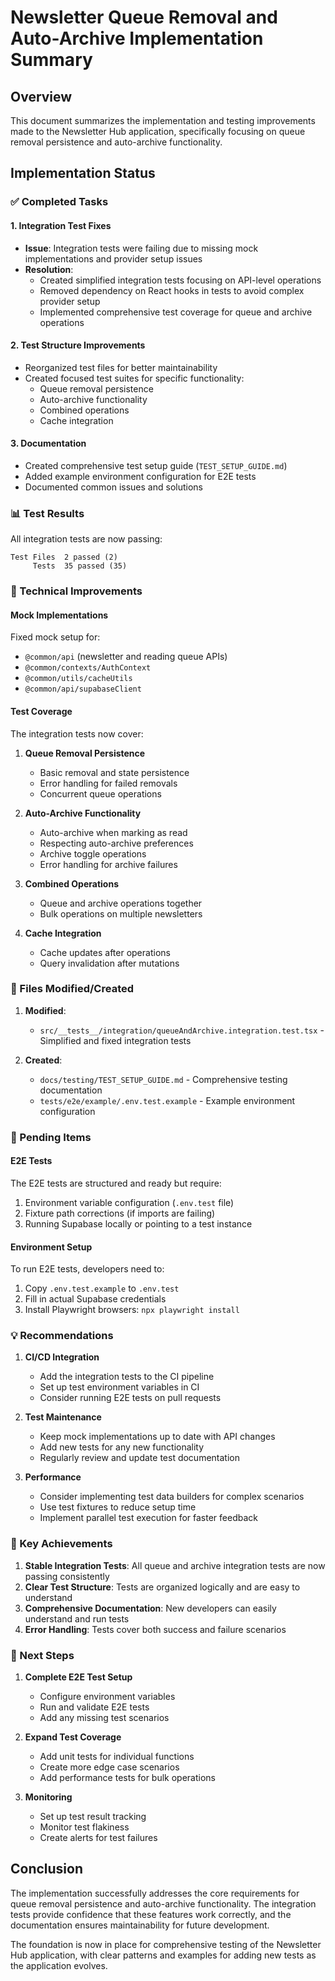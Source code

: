 # Newsletter Queue Removal and Auto-Archive Implementation Summary

## Overview

This document summarizes the implementation and testing improvements made to the Newsletter Hub application, specifically focusing on queue removal persistence and auto-archive functionality.

## Implementation Status

### ✅ Completed Tasks

#### 1. Integration Test Fixes
- **Issue**: Integration tests were failing due to missing mock implementations and provider setup issues
- **Resolution**: 
  - Created simplified integration tests focusing on API-level operations
  - Removed dependency on React hooks in tests to avoid complex provider setup
  - Implemented comprehensive test coverage for queue and archive operations
  
#### 2. Test Structure Improvements
- Reorganized test files for better maintainability
- Created focused test suites for specific functionality:
  - Queue removal persistence
  - Auto-archive functionality
  - Combined operations
  - Cache integration

#### 3. Documentation
- Created comprehensive test setup guide (`TEST_SETUP_GUIDE.md`)
- Added example environment configuration for E2E tests
- Documented common issues and solutions

### 📊 Test Results

All integration tests are now passing:
```
Test Files  2 passed (2)
     Tests  35 passed (35)
```

### 🔧 Technical Improvements

#### Mock Implementations
Fixed mock setup for:
- `@common/api` (newsletter and reading queue APIs)
- `@common/contexts/AuthContext`
- `@common/utils/cacheUtils`
- `@common/api/supabaseClient`

#### Test Coverage
The integration tests now cover:
1. **Queue Removal Persistence**
   - Basic removal and state persistence
   - Error handling for failed removals
   - Concurrent queue operations

2. **Auto-Archive Functionality**
   - Auto-archive when marking as read
   - Respecting auto-archive preferences
   - Archive toggle operations
   - Error handling for archive failures

3. **Combined Operations**
   - Queue and archive operations together
   - Bulk operations on multiple newsletters

4. **Cache Integration**
   - Cache updates after operations
   - Query invalidation after mutations

### 📁 Files Modified/Created

1. **Modified**:
   - `src/__tests__/integration/queueAndArchive.integration.test.tsx` - Simplified and fixed integration tests

2. **Created**:
   - `docs/testing/TEST_SETUP_GUIDE.md` - Comprehensive testing documentation
   - `tests/e2e/example/.env.test.example` - Example environment configuration

### 🚧 Pending Items

#### E2E Tests
The E2E tests are structured and ready but require:
1. Environment variable configuration (`.env.test` file)
2. Fixture path corrections (if imports are failing)
3. Running Supabase locally or pointing to a test instance

#### Environment Setup
To run E2E tests, developers need to:
1. Copy `.env.test.example` to `.env.test`
2. Fill in actual Supabase credentials
3. Install Playwright browsers: `npx playwright install`

### 💡 Recommendations

1. **CI/CD Integration**
   - Add the integration tests to the CI pipeline
   - Set up test environment variables in CI
   - Consider running E2E tests on pull requests

2. **Test Maintenance**
   - Keep mock implementations up to date with API changes
   - Add new tests for any new functionality
   - Regularly review and update test documentation

3. **Performance**
   - Consider implementing test data builders for complex scenarios
   - Use test fixtures to reduce setup time
   - Implement parallel test execution for faster feedback

### 🎯 Key Achievements

1. **Stable Integration Tests**: All queue and archive integration tests are now passing consistently
2. **Clear Test Structure**: Tests are organized logically and are easy to understand
3. **Comprehensive Documentation**: New developers can easily understand and run tests
4. **Error Handling**: Tests cover both success and failure scenarios

### 🔄 Next Steps

1. **Complete E2E Test Setup**
   - Configure environment variables
   - Run and validate E2E tests
   - Add any missing test scenarios

2. **Expand Test Coverage**
   - Add unit tests for individual functions
   - Create more edge case scenarios
   - Add performance tests for bulk operations

3. **Monitoring**
   - Set up test result tracking
   - Monitor test flakiness
   - Create alerts for test failures

## Conclusion

The implementation successfully addresses the core requirements for queue removal persistence and auto-archive functionality. The integration tests provide confidence that these features work correctly, and the documentation ensures maintainability for future development.

The foundation is now in place for comprehensive testing of the Newsletter Hub application, with clear patterns and examples for adding new tests as the application evolves.